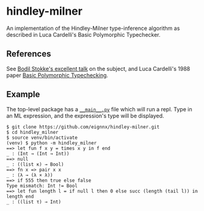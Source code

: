 # hindley-milner
An implementation of the Hindley-Milner type-inference algorithm as described in Luca Cardelli's Basic Polymorphic Typechecker.

## References
See [Bodil Stokke's excellent talk](https://www.youtube.com/watch?v=8coUL8G1lFA) on the subject, and Luca Cardelli's 1988 paper [Basic Polymorphic Typechecking](http://lucacardelli.name/Papers/BasicTypechecking.pdf).

## Example
The top-level package has a [`__main__.py`](https://github.com/eignnx/hindley-milner/blob/master/hindley_milner/__main__.py) file which will run a repl. Type in an ML expression, and the expression's type will be displayed.
```
$ git clone https://github.com/eignnx/hindley-milner.git
$ cd hindley_milner
$ source venv/bin/activate
(venv) $ python -m hindley_milner
==> let fun f x y = times x y in f end
_ : (Int → (Int → Int))
==> null
_ : ((list κ) → Bool)
==> fn x => pair x x
_ : (λ → (λ × λ))
==> if 555 then true else false
Type mismatch: Int != Bool
==> let fun length l = if null l then 0 else succ (length (tail l)) in length end
_ : ((list τ) → Int)
```
